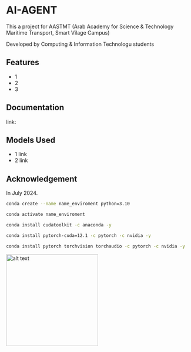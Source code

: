 # AI-AGENT

This a project for AASTMT (Arab Academy for Science & Technology Maritime Transport, Smart Vilage Campus)

Developed by Computing & Information Technologu students

## Features

* 1
* 2
* 3

## Documentation

link:

## Models Used

* 1
link
* 2
link

## Acknowledgement

In July 2024.

```sh
conda create --name name_enviroment python=3.10
```
```sh
conda activate name_enviroment
```
```sh
conda install cudatoolkit -c anaconda -y
```
```sh
conda install pytorch-cuda=12.1 -c pytorch -c nvidia -y
```
```sh
conda install pytorch torchvision torchaudio -c pytorch -c nvidia -y
```
<img src="https://bookface-images.s3.amazonaws.com/logos/ee60f430e8cb6ae769306860a9c03b2672e0eaf2.png" alt="alt text" width="250">
